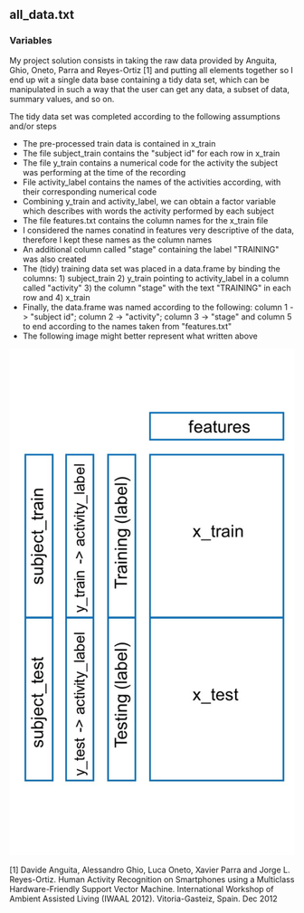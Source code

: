 ## all_data.txt
### Variables
My project solution consists in taking the raw data provided by Anguita, Ghio, Oneto, Parra and Reyes-Ortiz [1] and putting all elements together so I end up wit a single data base containing a tidy data set, which can be manipulated in such a way that the user can get any data, a subset of data, summary values, and so on.

The tidy data set was completed according to the following assumptions and/or steps
- The pre-processed train data is contained in x_train
- The file subject_train contains the "subject id" for each row in x_train
- The file y_train contains a numerical code for the activity the subject was performing at the time of the recording
- File activity_label contains the names of the activities according, with their corresponding numerical code
- Combining y_train and activity_label, we can obtain a factor variable which describes with words the activity performed by each subject
- The file features.txt contains the column names for the x_train file
- I considered the names conatind in features very descriptive of the data, therefore I kept these names as the column names
- An additional column called "stage" containing the label "TRAINING" was also created
- The (tidy) training data set was placed in a data.frame by binding the columns: 1) subject_train  2) y_train pointing to activity_label in a column called "activity" 3) the column "stage" with the text "TRAINING" in each row and  4) x_train
- Finally, the data.frame was named according to the following: column 1 -> "subject id"; column 2 -> "activity"; column 3 -> "stage" and column 5 to end according to the names taken from "features.txt"
- The following image might better represent what written above 

![Alt text](/tidy.jpg)





[1] Davide Anguita, Alessandro Ghio, Luca Oneto, Xavier Parra and Jorge L. Reyes-Ortiz. Human Activity Recognition on Smartphones using a Multiclass Hardware-Friendly Support Vector Machine. International Workshop of Ambient Assisted Living (IWAAL 2012). Vitoria-Gasteiz, Spain. Dec 2012



